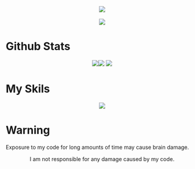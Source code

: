 <p align="center">
    <img src="https://quotes.french-cat.repl.co"></img>
    <br></br>
    <img src="https://komarev.com/ghpvc/?username=French-Cat"></img>
</p>
<p align="center">
    <h1>Github Stats</h1>
</p>
<p align="center">
    <img src="https://github-readme-streak-stats.herokuapp.com/?user=French-Cat&theme=vue-dark&date_format=M%20j%5B%2C%20Y%5D&"></img><img src="https://github-readme-stats.vercel.app/api?username=French-Cat&count_private=true&show_icons=true&theme=vue-dark&include_all_commits=true"></img>
    <img src="https://github-readme-stats.vercel.app/api/top-langs/?username=French-Cat&langs_count=10&theme=vue-dark"></img>
</p>
<p align="center">
    <h1>My Skils</h1>
</p>
<p align="center">
    <img src="https://skillicons.dev/icons?i=androidstudio,aws,bash,cloudflare,css,discord,bots,docker,electron,express,github,gitlab,go,html,ai,js,linux,lua,md,nodejs,ps,php,powershell,raspberrypi,stackoverflow,svg,unity,visualstudio,vscode,workers&perline=10"></img>
</p>
<p align="center">
    <h1>Warning</h1>
    Exposure to my code for long amounts of time may cause brain damage.
    </p>
    <p align="center">
    I am not responsible for any damage caused by my code.
</p>

